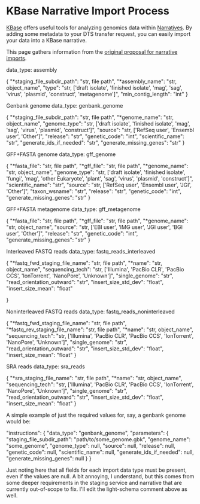 # KBase Narrative Import Process

[KBase](https://kbase.us) offers useful tools for analyzing genomics data within [Narratives](https://docs.kbase.us/getting-started/quick-start).
By adding some metadata to your DTS transfer request, you can easily import your data into a KBase
narrative.

This page gathers information from the [original proposal for narrative imports](https://github.com/kbase/dts/issues/79).

data_type: assembly

{
    "*staging_file_subdir_path": "str, file path",
    "*assembly_name": "str, object_name",
    "type": "str, ['draft isolate', 'finished isolate', 'mag', 'sag', 'virus', 'plasmid', 'construct', 'metagenome']",
    "min_contig_length": "int"
}

Genbank genome
data_type: genbank_genome

{
    "*staging_file_subdir_path": "str, file path",
    "*genome_name": "str, object_name",
    "genome_type": "str, ['draft isolate', 'finished isolate', 'mag', 'sag', 'virus', 'plasmid', 'construct']",
    "source": "str, ['RefSeq user', 'Ensembl user', 'Other']",
    "release": "str",
    "genetic_code": "int",
    "scientific_name": "str",
    "generate_ids_if_needed": "str",
    "generate_missing_genes": "str"
}

GFF+FASTA genome
data_type: gff_genome

{
    "*fasta_file": "str, file path",
    "*gff_file": "str, file path",
    "*genome_name": "str, object_name",
    "genome_type": "str, ['draft isolate', 'finished isolate', 'fungi', 'mag', 'other Eukaryote', 'plant', 'sag', 'virus', 'plasmid', 'construct']",
    "scientific_name": "str",
    "source": "str, ['RefSeq user', 'Ensembl user', 'JGI', 'Other']",
    "taxon_wsname": "str",
    "release": "str",
    "genetic_code": "int",
    "generate_missing_genes": "str"
}

GFF+FASTA metagenome
data_type: gff_metagenome

{
    "*fasta_file": "str, file path",
    "*gff_file": "str, file path",
    "*genome_name": "str, object_name",
    "source": "str, ['EBI user', 'IMG user', 'JGI user', 'BGI user', 'Other']",
    "release": "str",
    "genetic_code": "int",
    "generate_missing_genes": "str"
}

Interleaved FASTQ reads
data_type: fastq_reads_interleaved

{
    "*fastq_fwd_staging_file_name": "str, file path",
    "*name": "str, object_name",
    "sequencing_tech": "str, ['Illumina', 'PacBio CLR', 'PacBio CCS', 'IonTorrent', 'NanoPore', 'Unknown']",
    "single_genome": "str",
    "read_orientation_outward": "str",
    "insert_size_std_dev": "float",
    "insert_size_mean": "float"

}

Noninterleaved FASTQ reads
data_type: fastq_reads_noninterleaved

{
    "*fastq_fwd_staging_file_name": "str, file path",
    "*fastq_rev_staging_file_name": "str, file path",
    "*name": "str, object_name",
    "sequencing_tech": "str, ['Illumina', 'PacBio CLR', 'PacBio CCS', 'IonTorrent', 'NanoPore', 'Unknown']",
    "single_genome": "str",
    "read_orientation_outward": "str",
    "insert_size_std_dev": "float",
    "insert_size_mean": "float"
}

SRA reads
data_type: sra_reads

{
    "*sra_staging_file_name": "str, file path",
    "*name": "str, object_name",
    "sequencing_tech": "str, ['Illumina', 'PacBio CLR', 'PacBio CCS', 'IonTorrent', 'NanoPore', 'Unknown']",
    "single_genome": "str",
    "read_orientation_outward": "str",
    "insert_size_std_dev": "float",
    "insert_size_mean": "float"
}

A simple example of just the required values for, say, a genbank genome would be:

"instructions": {
    "data_type": "genbank_genome",
    "parameters": {
        "staging_file_subdir_path": "path/to/some_genome.gbk",
        "genome_name": "some_genome",
        "genome_type": null,
        "source": null,
        "release": null,
        "genetic_code": null,
        "scientific_name": null,
        "generate_ids_if_needed": null,
        "generate_missing_genes": null
    }
}


Just noting here that all fields for each import data type must be present, even if the values are
null. A bit annoying, I understand, but this comes from some deeper requirements in the staging
service and narrative that are currently out-of-scope to fix. I'll edit the light-schema comment
above as well.

